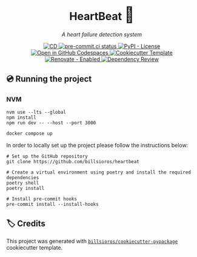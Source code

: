 <h1 align="center">HeartBeat <span style='font-size:40px;'>&#128147;</span></h1>

<p align="center"><em>A heart failure detection system</em></p>

<p align="center">
  <a href="https://github.com/billsioros/heartbeat/actions/workflows/cd.yml">
    <img
      src="https://github.com/billsioros/heartbeat/actions/workflows/cd.yml/badge.svg"
      alt="CD"
    />
  </a>
  <a href="https://results.pre-commit.ci/latest/github/billsioros/heartbeat/master">
    <img
      src="https://results.pre-commit.ci/badge/github/billsioros/heartbeat/master.svg"
      alt="pre-commit.ci status"
    />
  </a>
  <a href="https://opensource.org/licenses/MIT">
    <img
      src="https://img.shields.io/badge/license-MIT-green"
      alt="PyPI - License"
    />
  </a>
  <a href="https://vscode.dev/redirect?url=vscode://ms-vscode-remote.remote-containers/cloneInVolume?url=https://github.com/billsioros/heartbeat">
    <img
      src="https://img.shields.io/static/v1?label=Dev%20Containers&message=Open&color=blue&logo=visualstudiocode"
      alt="Open in GitHub Codespaces"
    />
  </a>
  <a href="https://github.com/billsioros/cookiecutter-pypackage">
    <img
      src="https://img.shields.io/badge/cookiecutter-template-D4AA00.svg?style=flat&logo=cookiecutter"
      alt="Cookiecutter Template">
  </a>
  <a href="https://app.renovatebot.com/dashboard#github/billsioros/heartbeat">
    <img
      src="https://img.shields.io/badge/renovate-enabled-brightgreen.svg?style=flat&logo=renovatebot"
      alt="Renovate - Enabled">
  </a>
  <a href="https://github.com/billsioros/heartbeat/actions/workflows/dependency_review.yml">
    <img
      src="https://github.com/billsioros/heartbeat/actions/workflows/dependency_review.yml/badge.svg"
      alt="Dependency Review"
    />
  </a>
</p>

## :cd: Running the project

### NVM

```shell
nvm use --lts --global
npm install
npm run dev -- --host --port 3000
```

```bash
docker compose up
```

In order to locally set up the project please follow the instructions below:

```shell
# Set up the GitHub repository
git clone https://github.com/billsioros/heartbeat

# Create a virtual environment using poetry and install the required dependencies
poetry shell
poetry install

# Install pre-commit hooks
pre-commit install --install-hooks
```

## :label: Credits

This project was generated with [`billsioros/cookiecutter-pypackage`](https://github.com/billsioros/cookiecutter-pypackage) cookiecutter template.
